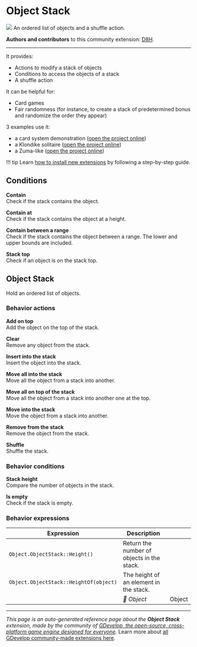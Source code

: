 # Object Stack

<img src="https://resources.gdevelop-app.com/assets/Icons/Line Hero Pack/Master/SVG/Videogames/Videogames_cards_game_solitaire_poker_blackjack_casino.svg" class="extension-icon"></img>
An ordered list of objects and a shuffle action.

**Authors and contributors** to this community extension: [D8H](https://gd.games/D8H).

---

It provides:

* Actions to modify a stack of objects
* Conditions to access the objects of a stack
* A shuffle action

It can be helpful for:

* Card games
* Fair randomness (for instance, to create a stack of predetermined bonus and randomize the order they appear)

3 examples use it:

* a card system demonstration ([open the project online](https://editor.gdevelop.io/?project=example://card-system))
* a Klondike solitaire ([open the project online](https://editor.gdevelop.io/?project=example://klondike-solitaire))
* a Zuma-like ([open the project online](https://editor.gdevelop.io/?project=example://smoothy))

!!! tip
    Learn [how to install new extensions](/gdevelop5/extensions/search) by following a step-by-step guide.

## Conditions

**Contain**  
Check if the stack contains the object.

**Contain at**  
Check if the stack contains the object at a height.

**Contain between a range**  
Check if the stack contains the object between a range. The lower and upper bounds are included.

**Stack top**  
Check if an object is on the stack top.



## Object Stack 

Hold an ordered list of objects. 

### Behavior actions

**Add on top**  
Add the object on the top of the stack.

**Clear**  
Remove any object from the stack.

**Insert into the stack**  
Insert the object into the stack.

**Move all into the stack**  
Move all the object from a stack into another.

**Move all on top of the stack**  
Move all the object from a stack into another one at the top.

**Move into the stack**  
Move the object from a stack into another.

**Remove from the stack**  
Remove the object from the stack.

**Shuffle**  
Shuffle the stack.

### Behavior conditions

**Stack height**  
Compare the number of objects in the stack.

**Is empty**  
Check if the stack is empty.

### Behavior expressions

| Expression | Description |  |
|-----|-----|-----|
| `Object.ObjectStack::Height()` | Return the number of objects in the stack. ||
| `Object.ObjectStack::HeightOf(object)` | The height of an element in the stack. ||
| | _👾 Object_ | Object |

---

*This page is an auto-generated reference page about the **Object Stack** extension, made by the community of [GDevelop, the open-source, cross-platform game engine designed for everyone](https://gdevelop.io/).* Learn more about [all GDevelop community-made extensions here](/gdevelop5/extensions).